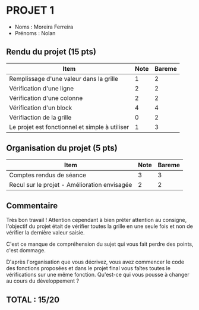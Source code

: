 # PROJET 1
- Noms : Moreira Ferreira
- Prénoms : Nolan

## Rendu du projet (15 pts)
|Item|Note|Bareme|
|-|-|-|
|Remplissage d'une valeur dans la grille|1|2|
|Vérification d'une ligne|2|2|
|Vérification d'une colonne|2|2|
|Vérification d'un block|4|4|
|Vérifiaction de la grille|0|2|
|Le projet est fonctionnel et simple à utiliser|1|3|
## Organisation du projet (5 pts)
|Item|Note|Bareme|
|-|-|-|
|Comptes rendus de séance|3|3|
|Recul sur le projet - Amélioration envisagée|2|2|

## Commentaire
Très bon travail !
Attention cependant à bien préter attention au consigne, l'objectif du projet était de vérifier toutes la grille en une seule fois et non de vérifier la dernière valeur saisie. 

C'est ce manque de compréhension du sujet qui vous fait perdre des points, c'est dommage.

D'après l'organisation que vous décrivez, vous avez commencer le code des fonctions proposées et dans le projet final vous faîtes toutes le vérifications sur une même fonction. Qu'est-ce qui vous pousse à changer au cours du développement ?
## TOTAL : 15/20